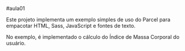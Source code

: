 #aula01

Este projeto implementa um exemplo simples de uso do Parcel para empacotar HTML, Sass, JavaScript e fontes de texto.

No exemplo, é implementado o cálculo do Índice de Massa Corporal do usuário.